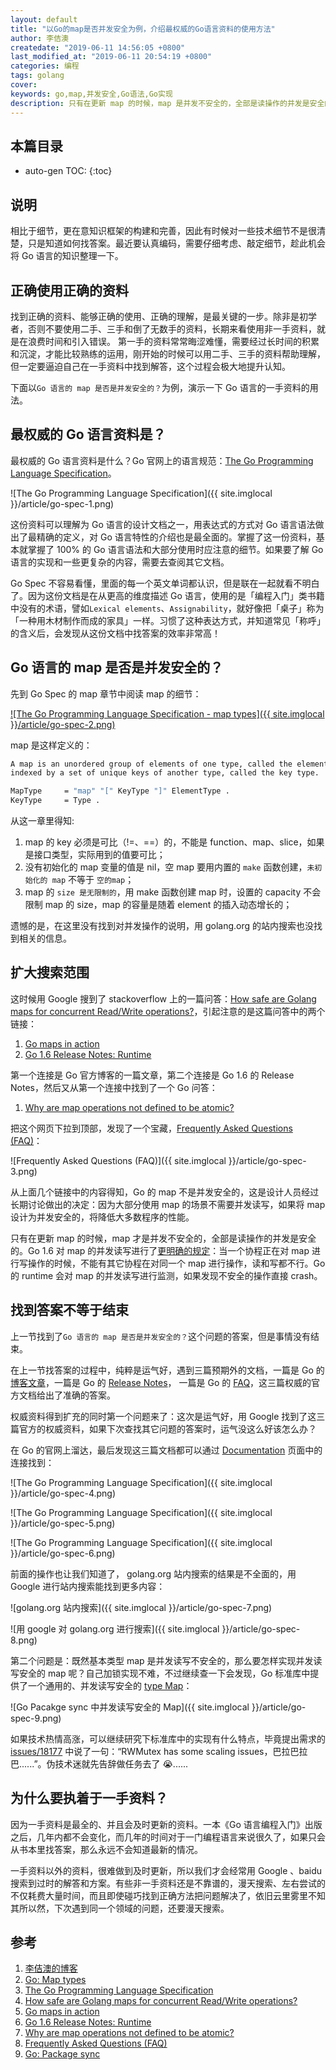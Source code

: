 ```yaml
---
layout: default
title: "以Go的map是否并发安全为例，介绍最权威的Go语言资料的使用方法"
author: 李佶澳
createdate: "2019-06-11 14:56:05 +0800"
last_modified_at: "2019-06-11 20:54:19 +0800"
categories: 编程 
tags: golang
cover:
keywords: go,map,并发安全,Go语法,Go实现
description: 只有在更新 map 的时候，map 是并发不安全的，全部是读操作的并发是安全的,runtime会监测
---
```


## 本篇目录

* auto-gen TOC:
{:toc}

## 说明

相比于细节，更在意知识框架的构建和完善，因此有时候对一些技术细节不是很清楚，只是知道如何找答案。最近要认真编码，需要仔细考虑、敲定细节，趁此机会将 Go 语言的知识整理一下。

## 正确使用正确的资料

找到正确的资料、能够正确的使用、正确的理解，是最关键的一步。除非是初学者，否则不要使用二手、三手和倒了无数手的资料，长期来看使用非一手资料，就是在浪费时间和引入错误。 
第一手的资料常常晦涩难懂，需要经过长时间的积累和沉淀，才能比较熟练的运用，刚开始的时候可以用二手、三手的资料帮助理解，但一定要逼迫自己在一手资料中找到解答，这个过程会极大地提升认知。

下面以`Go 语言的 map 是否是并发安全的？`为例，演示一下 Go 语言的一手资料的用法。

## 最权威的 Go 语言资料是？

最权威的 Go 语言资料是什么？Go 官网上的语言规范：[The Go Programming Language Specification][3]。

![The Go Programming Language Specification]({{ site.imglocal }}/article/go-spec-1.png)

这份资料可以理解为 Go 语言的设计文档之一，用表达式的方式对 Go 语言语法做出了最精确的定义，对 Go 语言特性的介绍也是最全面的。掌握了这一份资料，基本就掌握了 100% 的 Go 语言语法和大部分使用时应注意的细节。如果要了解 Go 语言的实现和一些更复杂的内容，需要去查阅其它文档。

Go Spec 不容易看懂，里面的每一个英文单词都认识，但是联在一起就看不明白了。因为这份文档是在从更高的维度描述 Go 语言，使用的是「编程入门」类书籍中没有的术语，譬如`Lexical elements`、`Assignability`，就好像把「桌子」称为「一种用木材制作而成的家具」一样。习惯了这种表达方式，并知道常见「称呼」的含义后，会发现从这份文档中找答案的效率非常高！


## Go 语言的 map 是否是并发安全的？

先到 Go Spec 的 map 章节中阅读 map 的细节：

[![The Go Programming Language Specification - map types]({{ site.imglocal }}/article/go-spec-2.png)](https://golang.org/ref/spec#Map_types)

map 是这样定义的：

```sh
A map is an unordered group of elements of one type, called the element type, 
indexed by a set of unique keys of another type, called the key type. 

MapType     = "map" "[" KeyType "]" ElementType .
KeyType     = Type .
```

从这一章里得知:

1. map 的 key 必须是可比（!=、==）的，不能是 function、map、slice，如果是接口类型，实际用到的值要可比；
2. 没有初始化的 map 变量的值是 nil，空 map 要用内置的 `make` 函数创建，`未初始化的 map` 不等于 `空的map`；
3. map 的 `size 是无限制的`，用 make 函数创建 map 时，设置的 capacity 不会限制 map 的 size，map 的容量是随着 element 的插入动态增长的；

遗憾的是，在这里没有找到对并发操作的说明，用 golang.org 的站内搜索也没找到相关的信息。

## 扩大搜索范围

这时候用 Google 搜到了 stackoverflow 上的一篇问答：[How safe are Golang maps for concurrent Read/Write operations?][4]，引起注意的是这篇问答中的两个链接：

1. [Go maps in action][5]
2. [Go 1.6 Release Notes: Runtime][6]

第一个连接是 Go 官方博客的一篇文章，第二个连接是 Go 1.6 的 Release Notes，然后又从第一个连接中找到了一个 Go 问答：

1. [Why are map operations not defined to be atomic?][7]

把这个网页下拉到顶部，发现了一个宝藏，[Frequently Asked Questions (FAQ)][8]：

![Frequently Asked Questions (FAQ)]({{ site.imglocal }}/article/go-spec-3.png)

从上面几个链接中的内容得知，Go 的 map 不是并发安全的，这是设计人员经过长期讨论做出的决定：因为大部分使用 map 的场景不需要并发读写，如果将 map 设计为并发安全的，将降低大多数程序的性能。

只有在更新 map 的时候，map 才是并发不安全的，全部是读操作的并发是安全的。Go 1.6 对 map 的并发读写进行了[更明确的规定][6]：当一个协程正在对 map 进行写操作的时候，不能有其它协程在对同一个 map 进行操作，读和写都不行。Go 的 runtime 会对 map 的并发读写进行监测，如果发现不安全的操作直接 crash。

## 找到答案不等于结束

上一节找到了`Go 语言的 map 是否是并发安全的？`这个问题的答案，但是事情没有结束。

在上一节找答案的过程中，纯粹是运气好，遇到三篇预期外的文档，一篇是 Go 的[博客文章][5]，一篇是 Go 的 [Release Notes][6]， 一篇是 Go 的 [FAQ](8)，这三篇权威的官方文档给出了准确的答案。

权威资料得到扩充的同时第一个问题来了：这次是运气好，用 Google 找到了这三篇官方的权威资料，如果下次查找其它问题的答案时，运气没这么好该怎么办？

在 Go 的官网上溜达，最后发现这三篇文档都可以通过 [Documentation](https://golang.org/doc/) 页面中的连接找到：

![The Go Programming Language Specification]({{ site.imglocal }}/article/go-spec-4.png)

![The Go Programming Language Specification]({{ site.imglocal }}/article/go-spec-5.png)

![The Go Programming Language Specification]({{ site.imglocal }}/article/go-spec-6.png)

前面的操作也让我们知道了， golang.org 站内搜索的结果是不全面的，用 Google 进行站内搜索能找到更多内容：

![golang.org 站内搜索]({{ site.imglocal }}/article/go-spec-7.png)

![用 google 对 golang.org 进行搜索]({{ site.imglocal }}/article/go-spec-8.png)

第二个问题是：既然基本类型 map 是并发读写不安全的，那么要怎样实现并发读写安全的 map 呢？自己加锁实现不难，不过继续查一下会发现，Go 标准库中提供了一个通用的、并发读写安全的 [type Map][9]：

![Go Pacakge sync 中并发读写安全的 Map]({{ site.imglocal }}/article/go-spec-9.png)

如果技术热情高涨，可以继续研究下标准库中的实现有什么特点，毕竟提出需求的 [issues/18177](https://github.com/golang/go/issues/18177) 中说了一句：“RWMutex has some scaling issues，巴拉巴拉巴......”。伪技术迷就先告辞做任务去了 😭......

## 为什么要执着于一手资料？

因为一手资料是最全的、并且会及时更新的资料。一本《Go 语言编程入门》出版之后，几年内都不会变化，而几年的时间对于一门编程语言来说很久了，如果只会从书本里找答案，那么永远不会知道最新的情况。

一手资料以外的资料，很难做到及时更新，所以我们才会经常用 Google 、baidu 搜索到过时的解答和方案。有些非一手资料还是不靠谱的，漫天搜索、左右尝试的不仅耗费大量时间，而且即使碰巧找到正确方法把问题解决了，依旧云里雾里不知其所以然，下次遇到同一个领域的问题，还要漫天搜索。

## 参考

1. [李佶澳的博客][1]
2. [Go: Map types][2]
3. [The Go Programming Language Specification][3]
4. [How safe are Golang maps for concurrent Read/Write operations?][4]
5. [Go maps in action][5]
6. [Go 1.6 Release Notes: Runtime][6]
7. [Why are map operations not defined to be atomic?][7]
8. [Frequently Asked Questions (FAQ)][8]
9. [Go: Package sync][9]

[1]: https://www.lijiaocn.com "李佶澳的博客"
[2]: https://golang.org/ref/spec#Map_types "Go: Map types"
[3]: https://golang.org/ref/spec "The Go Programming Language Specification"
[4]: https://stackoverflow.com/questions/36167200/how-safe-are-golang-maps-for-concurrent-read-write-operations "How safe are Golang maps for concurrent Read/Write operations?"
[5]: https://blog.golang.org/go-maps-in-action  "Go maps in action"
[6]: https://golang.org/doc/go1.6#runtime "Go 1.6 Release Notes: Runtime"
[7]: https://golang.org/doc/faq#atomic_maps "Why are map operations not defined to be atomic?"
[8]: https://golang.org/doc/faq#atomic_maps "Frequently Asked Questions (FAQ)"
[9]: https://golang.org/pkg/sync/#Map "Go: Package sync"
